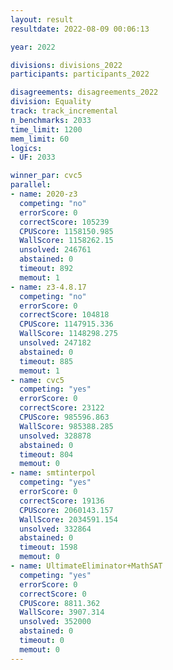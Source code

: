 ```yaml
---
layout: result
resultdate: 2022-08-09 00:06:13

year: 2022

divisions: divisions_2022
participants: participants_2022

disagreements: disagreements_2022
division: Equality
track: track_incremental
n_benchmarks: 2033
time_limit: 1200
mem_limit: 60
logics:
- UF: 2033

winner_par: cvc5
parallel:
- name: 2020-z3
  competing: "no"
  errorScore: 0
  correctScore: 105239
  CPUScore: 1158150.985
  WallScore: 1158262.15
  unsolved: 246761
  abstained: 0
  timeout: 892
  memout: 1
- name: z3-4.8.17
  competing: "no"
  errorScore: 0
  correctScore: 104818
  CPUScore: 1147915.336
  WallScore: 1148298.275
  unsolved: 247182
  abstained: 0
  timeout: 885
  memout: 1
- name: cvc5
  competing: "yes"
  errorScore: 0
  correctScore: 23122
  CPUScore: 985596.863
  WallScore: 985388.285
  unsolved: 328878
  abstained: 0
  timeout: 804
  memout: 0
- name: smtinterpol
  competing: "yes"
  errorScore: 0
  correctScore: 19136
  CPUScore: 2060143.157
  WallScore: 2034591.154
  unsolved: 332864
  abstained: 0
  timeout: 1598
  memout: 0
- name: UltimateEliminator+MathSAT
  competing: "yes"
  errorScore: 0
  correctScore: 0
  CPUScore: 8811.362
  WallScore: 3907.314
  unsolved: 352000
  abstained: 0
  timeout: 0
  memout: 0
---
```

